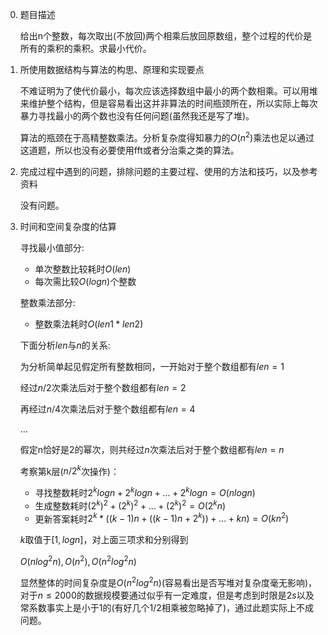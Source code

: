 0. 题目描述
   
   给出n个整数，每次取出(不放回)两个相乘后放回原数组，整个过程的代价是所有的乘积的乘积。求最小代价。

1. 所使用数据结构与算法的构思、原理和实现要点

    不难证明为了使代价最小，每次应该选择数组中最小的两个数相乘。可以用堆来维护整个结构，但是容易看出这并非算法的时间瓶颈所在，所以实际上每次暴力寻找最小的两个数也没有任何问题(虽然我还是写了堆)。

    算法的瓶颈在于高精整数乘法。分析复杂度得知暴力的$O(n^2)$乘法也足以通过这道题，所以也没有必要使用fft或者分治乘之类的算法。

2. 完成过程中遇到的问题，排除问题的主要过程、使用的方法和技巧，以及参考资料
    
    没有问题。
   
3. 时间和空间复杂度的估算
   
    寻找最小值部分:
        
    * 单次整数比较耗时$O(len)$
    * 每次需比较$O(logn)$个整数

    整数乘法部分:

    * 整数乘法耗时$O(len1*len2)$

    下面分析$len$与$n$的关系:

    为分析简单起见假定所有整数相同，一开始对于整个数组都有$len=1$

    经过$n/2$次乘法后对于整个数组都有$len=2$

    再经过$n/4$次乘法后对于整个数组都有$len=4$
    
    ...

    假定n恰好是2的幂次，则共经过$n$次乘法后对于整个数组都有$len=n$

    考察第k层($n/2^k$次操作)：

    * 寻找整数耗时$2^klogn+2^klogn+...+2^klogn=O(nlogn)$
    * 生成整数耗时$(2^k)^2+(2^k)^2+...+(2^k)^2=O(2^kn)$
    * 更新答案耗时$2^k*((k-1)n+((k-1)n+2^k))+...+kn)=O(kn^2)$

    $k$取值于$[1, logn]$，对上面三项求和分别得到

    $O(nlog^2n),O(n^2),O(n^2log^2n)$

    显然整体的时间复杂度是$O(n^2log^2n)$(容易看出是否写堆对复杂度毫无影响)，对于$n\le2000$的数据规模要通过似乎有一定难度，但是考虑到时限是$2s$以及常系数事实上是小于1的(有好几个$1/2$相乘被忽略掉了)，通过此题实际上不成问题。